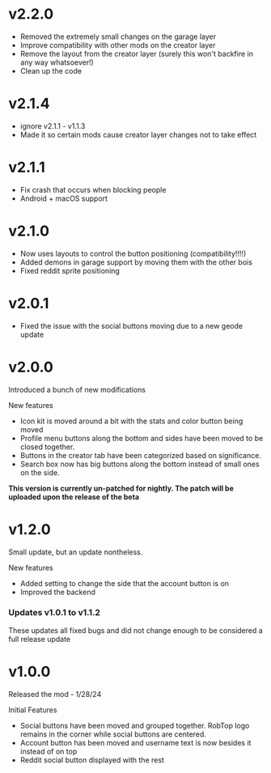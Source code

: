 # v2.2.0
- Removed the extremely small changes on the garage layer
- Improve compatibility with other mods on the creator layer
- Remove the layout from the creator layer (surely this won't backfire in any way whatsoever!)
- Clean up the code

# v2.1.4
- ignore v2.1.1 - v1.1.3
- Made it so certain mods cause creator layer changes not to take effect

# v2.1.1
- Fix crash that occurs when blocking people
- Android + macOS support

# v2.1.0
- Now uses layouts to control the button positioning (compatibility!!!!)
- Added demons in garage support by moving them with the other bois
- Fixed reddit sprite positioning

# v2.0.1
- Fixed the issue with the social buttons moving due to a new geode update

# v2.0.0
Introduced a bunch of new modifications

New features
- Icon kit is moved around a bit with the stats and color button being moved
- Profile menu buttons along the bottom and sides have been moved to be closed together.
- Buttons in the creator tab have been categorized based on significance.
- Search box now has big buttons along the bottom instead of small ones on the side.

**This version is currently un-patched for nightly. The patch will be uploaded upon the release of the beta**

# v1.2.0
Small update, but an update nontheless.

New features

- Added setting to change the side that the account button is on
- Improved the backend 

### Updates v1.0.1 to v1.1.2
These updates all fixed bugs and did not change enough to be considered a full release update

# v1.0.0
Released the mod - 1/28/24

Initial Features
- Social buttons have been moved and grouped together. RobTop logo remains in the corner while social buttons are centered.
- Account button has been moved and username text is now besides it instead of on top
- Reddit social button displayed with the rest
